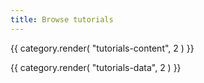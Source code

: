 ```yaml
---
title: Browse tutorials
---
```

{{ category.render( "tutorials-content", 2 ) }}

<!--TODO: Add or find tutorials about querying replicas/working with data dumps -->

{{ category.render( "tutorials-data", 2 ) }}
